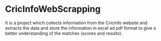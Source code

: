 # CricInfoWebScrapping
It is a project which collects information from the Cricinfo website and extracts the data and store the information in excel ad pdf format to give a better understanding of the matches (scores and results).
